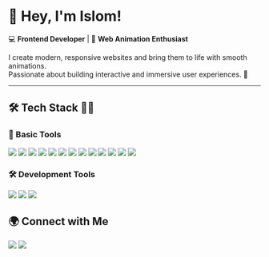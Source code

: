 <!-- 🎨 БАННЕР -->


# 👋 Hey, I'm Islom!  
💻 **Frontend Developer** | 🎨 **Web Animation Enthusiast**  

I create modern, responsive websites and bring them to life with smooth animations.  
Passionate about building interactive and immersive user experiences. 🚀  

---

## 🛠 **Tech Stack** 🧑‍💻​
### 🔹 Basic Tools  
<img src="https://img.shields.io/badge/HTML-%23E44D26.svg?logo=html5&logoColor=white&style=flat"/> <img src="https://img.shields.io/badge/Sass-CC6699?logo=sass&logoColor=fff&style=flat"/>  <img src="https://img.shields.io/badge/JavaScript-F7DF1E?logo=javascript&logoColor=000&style=flat"/> <img src="https://img.shields.io/badge/React-%2320232a.svg?logo=react&logoColor=%2361DAFB&style=flat"/>  <img src="https://img.shields.io/badge/Three.js-000?logo=threedotjs&logoColor=fff&style=flat"/>  <img src="https://img.shields.io/badge/Swiper.js-6332F6?logo=swiper&logoColor=fff&style=flat"/>  <img src="https://custom-icon-badges.demolab.com/badge/Gsap-000.svg?logo=gsap&logoColor=&style=flat"/> <img src="https://img.shields.io/badge/Tailwind%20CSS-%2338B2AC.svg?logo=tailwind-css&logoColor=white&style=flat"/>  <img src="https://img.shields.io/badge/Bootstrap-7952B3?logo=bootstrap&logoColor=fff&style=flat"/> <img src="https://img.shields.io/badge/Astro-BC52EE?logo=astro&logoColor=fff&style=flat" /> <img src="https://img.shields.io/badge/Gulp-000?logo=gulp&logoColor=CF4647&style=flat"/>  <img src="https://img.shields.io/badge/WordPress-%2321759B.svg?logo=wordpress&logoColor=white&style=flat"/>  <img src="https://img.shields.io/badge/Netlify-%23000000.svg?logo=netlify&logoColor=&style=flat"/>

### 🛠 Development Tools  
<img src="https://custom-icon-badges.demolab.com/badge/VS%20Code-0078d7.svg?logo=vsc&logoColor=white&style=flat"/>  <img src="https://img.shields.io/badge/WebStorm-000?logo=webstorm&logoColor=fff&style=flat"/>  <img src="https://img.shields.io/badge/Figma-F24E1E?logo=figma&logoColor=white&style=flat"/>  

## 🌍 **Connect with Me**
  <a href="https://www.linkedin.com/in/islomkarimov/"><img src="https://custom-icon-badges.demolab.com/badge/LinkedIn-0A66C2?logo=linkedin-white&logoColor=fff&style=flat" /></a>
  <a href="https://t.me/ryuujjii"><img src="https://img.shields.io/badge/Telegram-2CA5E0?logo=telegram&logoColor=white&style=flat" /></a>

